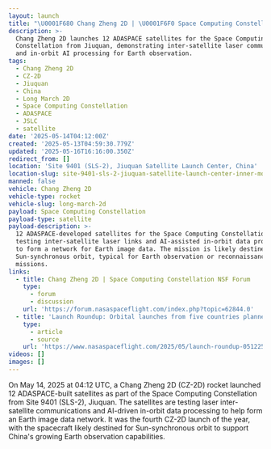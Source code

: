 ```yaml
---
layout: launch
title: "\U0001F680 Chang Zheng 2D | \U0001F6F0 Space Computing Constellation"
description: >-
  Chang Zheng 2D launches 12 ADASPACE satellites for the Space Computing
  Constellation from Jiuquan, demonstrating inter-satellite laser communication
  and in-orbit AI processing for Earth observation.
tags:
  - Chang Zheng 2D
  - CZ-2D
  - Jiuquan
  - China
  - Long March 2D
  - Space Computing Constellation
  - ADASPACE
  - JSLC
  - satellite
date: '2025-05-14T04:12:00Z'
created: '2025-05-13T04:59:30.779Z'
updated: '2025-05-16T16:16:00.350Z'
redirect_from: []
location: 'Site 9401 (SLS-2), Jiuquan Satellite Launch Center, China'
location-slug: site-9401-sls-2-jiuquan-satellite-launch-center-inner-mongolia-china
manned: false
vehicle: Chang Zheng 2D
vehicle-type: rocket
vehicle-slug: long-march-2d
payload: Space Computing Constellation
payload-type: satellite
payload-description: >-
  12 ADASPACE-developed satellites for the Space Computing Constellation,
  testing inter-satellite laser links and AI-assisted in-orbit data processing
  to form a network for Earth image data. The mission is likely destined for
  Sun-synchronous orbit, typical for Earth observation or reconnaissance
  missions.
links:
  - title: Chang Zheng 2D | Space Computing Constellation NSF Forum
    type:
      - forum
      - discussion
    url: 'https://forum.nasaspaceflight.com/index.php?topic=62844.0'
  - title: 'Launch Roundup: Orbital launches from five countries planned'
    type:
      - article
      - source
    url: 'https://www.nasaspaceflight.com/2025/05/launch-roundup-051225/'
videos: []
images: []
---
```

On May 14, 2025 at 04:12 UTC, a Chang Zheng 2D (CZ-2D) rocket launched 12 ADASPACE-built satellites as part of the Space Computing Constellation from Site 9401 (SLS-2), Jiuquan. The satellites are testing laser inter-satellite communications and AI-driven in-orbit data processing to help form an Earth image data network. It was the fourth CZ-2D launch of the year, with the spacecraft likely destined for Sun-synchronous orbit to support China's growing Earth observation capabilities.
